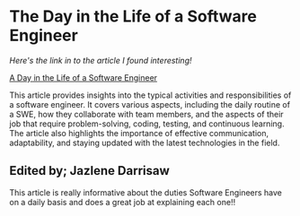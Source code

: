 # The Day in the Life of a Software Engineer

_Here's the link in to the article I found interesting!_

[A Day in the Life of a Software Engineer](https://www.computerscience.org/software-engineering/careers/software-engineer/day-in-the-life/)

This article provides insights into the typical activities and responsibilities of a software engineer. It covers various aspects, including the daily routine of a SWE, how they collaborate with team members, and the aspects of their job that require problem-solving, coding, testing, and continuous learning. The article also highlights the importance of effective communication, adaptability, and staying updated with the latest technologies in the field.


## Edited by; Jazlene Darrisaw

This article is really informative about the duties Software Engineers have on a daily basis and does a great job at explaining each one!!
